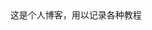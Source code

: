 <!DOCTYPE html> 
<html xmlns="http://www.w3.org/1999/xhtml"> 
<head> 
<meta charset="utf-8" /> 
<title>ubuntk的博客</title> 
<style> 
div{text-align:center} 
</style> 
</head> 
<body> 
<div>这是个人博客，用以记录各种教程</div> 
</body> 
</html> 
